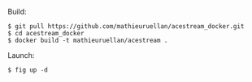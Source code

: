 Build:

    $ git pull https://github.com/mathieuruellan/acestream_docker.git
    $ cd acestream_docker
    $ docker build -t mathieuruellan/acestream .

Launch:

    $ fig up -d

